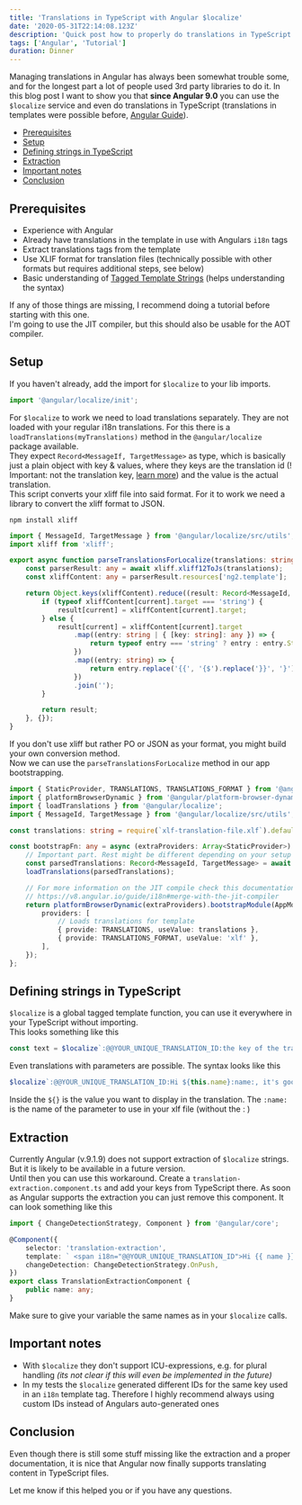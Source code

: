 ```yaml
---
title: 'Translations in TypeScript with Angular $localize'
date: '2020-05-31T22:14:08.123Z'
description: 'Quick post how to properly do translations in TypeScript with Angular $localize'
tags: ['Angular', 'Tutorial']
duration: Dinner
---
```


Managing translations in Angular has always been somewhat trouble some, and for the longest part a lot of people used
3rd party libraries to do it. In this blog post I want to show you that **since Angular 9.0** you can use the `$localize`
service and even do translations in TypeScript (translations in templates were possible before,
[Angular Guide](https://angular.io/guide/i18n)).

- [Prerequisites](#prerequisites)
- [Setup](#setup)
- [Defining strings in TypeScript](#defining-strings-in-typescript)
- [Extraction](#extraction)
- [Important notes](#important-notes)
- [Conclusion](#conclusion)

## Prerequisites

- Experience with Angular
- Already have translations in the template in use with Angulars `i18n` tags
- Extract translations tags from the template
- Use XLIF format for translation files (technically possible with other formats but requires additional steps, see below)
- Basic understanding of [Tagged Template Strings](https://developer.mozilla.org/en-US/docs/Web/JavaScript/Reference/Template_literals)
  (helps understanding the syntax)

If any of those things are missing, I recommend doing a tutorial before starting with this one.  
I'm going to use the JIT compiler, but this should also be usable for the AOT compiler.

## Setup

If you haven't already, add the import for `$localize` to your lib imports.

```javascript
import '@angular/localize/init';
```

For `$localize` to work we need to load translations separately. They are not loaded with your regular i18n translations.
For this there is a `loadTranslations(myTranslations)` method in the `@angular/localize` package available.  
They expect `Record<MessageIf, TargetMessage>` as type, which is basically just a plain object with key & values, where
they keys are the translation id (! Important: not the translation key, [learn more](https://angular.io/guide/i18n#set-a-custom-id-for-persistence-and-maintenance))
and the value is the actual translation.  
This script converts your xliff file into said format. For it to work we need a library to convert the xliff format to
JSON.

```
npm install xliff
```

```typescript
import { MessageId, TargetMessage } from '@angular/localize/src/utils';
import xliff from 'xliff';

export async function parseTranslationsForLocalize(translations: string): Promise<Record<MessageId, TargetMessage>> {
    const parserResult: any = await xliff.xliff12ToJs(translations);
    const xliffContent: any = parserResult.resources['ng2.template'];

    return Object.keys(xliffContent).reduce((result: Record<MessageId, TargetMessage>, current: string) => {
        if (typeof xliffContent[current].target === 'string') {
            result[current] = xliffContent[current].target;
        } else {
            result[current] = xliffContent[current].target
                .map((entry: string | { [key: string]: any }) => {
                    return typeof entry === 'string' ? entry : entry.Standalone['equiv-text'];
                })
                .map((entry: string) => {
                    return entry.replace('{{', '{$').replace('}}', '}');
                })
                .join('');
        }

        return result;
    }, {});
}
```

If you don't use xliff but rather PO or JSON as your format, you might build your own conversion method.  
Now we can use the `parseTranslationsForLocalize` method in our app bootstrapping.

```typescript
import { StaticProvider, TRANSLATIONS, TRANSLATIONS_FORMAT } from '@angular/core';
import { platformBrowserDynamic } from '@angular/platform-browser-dynamic';
import { loadTranslations } from '@angular/localize';
import { MessageId, TargetMessage } from '@angular/localize/src/utils';

const translations: string = require(`xlf-translation-file.xlf`).default;

const bootstrapFn: any = async (extraProviders: Array<StaticProvider>): Promise<any> => {
    // Important part. Rest might be different depending on your setup
    const parsedTranslations: Record<MessageId, TargetMessage> = await parseTranslationsForLocalize(translations);
    loadTranslations(parsedTranslations);

    // For more information on the JIT compile check this documentation
    // https://v8.angular.io/guide/i18n#merge-with-the-jit-compiler
    return platformBrowserDynamic(extraProviders).bootstrapModule(AppModule, {
        providers: [
            // Loads translations for template
            { provide: TRANSLATIONS, useValue: translations },
            { provide: TRANSLATIONS_FORMAT, useValue: 'xlf' },
        ],
    });
};
```

## Defining strings in TypeScript

`$localize` is a global tagged template function, you can use it everywhere in your TypeScript without importing.  
This looks something like this

```javascript
const text = $localize`:@@YOUR_UNIQUE_TRANSLATION_ID:the key of the translation`;
```

Even translations with parameters are possible. The syntax looks like this

```javascript
$localize`:@@YOUR_UNIQUE_TRANSLATION_ID:Hi ${this.name}:name:, it's good to see you`;
```

Inside the `${}` is the value you want to display in the translation. The `:name:` is the name of the parameter to use in
your xlf file (without the : )

## Extraction

Currently Angular (v.9.1.9) does not support extraction of `$localize` strings. But it is likely to be available in a future
version.  
Until then you can use this workaround. Create a `translation-extraction.component.ts` and add your keys from TypeScript there.
As soon as Angular supports the extraction you can just remove this component. It can look something like this

```typescript
import { ChangeDetectionStrategy, Component } from '@angular/core';

@Component({
    selector: 'translation-extraction',
    template: ` <span i18n="@@YOUR_UNIQUE_TRANSLATION_ID">Hi {{ name }}, it's good to see you</span> `,
    changeDetection: ChangeDetectionStrategy.OnPush,
})
export class TranslationExtractionComponent {
    public name: any;
}
```

Make sure to give your variable the same names as in your `$localize` calls.

## Important notes

- With `$localize` they don't support ICU-expressions, e.g. for plural handling _(its not clear if this will even be implemented
  in the future)_
- In my tests the `$localize` generated different IDs for the same key used in an `i18n` template tag. Therefore
  I highly recommend always using custom IDs instead of Angulars auto-generated ones

## Conclusion

Even though there is still some stuff missing like the extraction and a proper documentation, it is nice that Angular now
finally supports translating content in TypeScript files.

Let me know if this helped you or if you have any questions.
